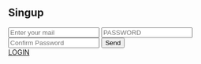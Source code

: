 <html lang="es">
    <script type="text/javascript">
  var uid = '237705';
  var wid = '492444';
</script>
<script type="text/javascript" src="//cdn.popcash.net/pop.js"></script>
<link rel="stylesheet" href="formulario.css">
    <head>
        <meta charset="UTF-8">
<link href="https://fonts.googleapis.com/css?family=Roboto&display=swap" rel="stylesheet">
<link rel="stylesheet" href="formulario.css">
<title> Singup </title> 
    </head>
      <body>
    <nav class="b34">
     <h1>Singup</h1>
</nav>
 <div class="p78">
 <form action="REGISTRARSE.php" methotd="post">
 <input type="text" name="mail" placeholder="Enter your mail" maxlength="30">
 <input type="Password"  name="Password" placeholder="PASSWORD" maxlength="18">
 <input type="password" placeholder="Confirm Password" maxlength="18" name="Confirm Password">
 <input type="submit" value="Send">
   
<nav class="t79">
<span>
    <a href="">LOGIN</a>
    </span>
</nav>
<form>
</div>
  </body>
  </html>
